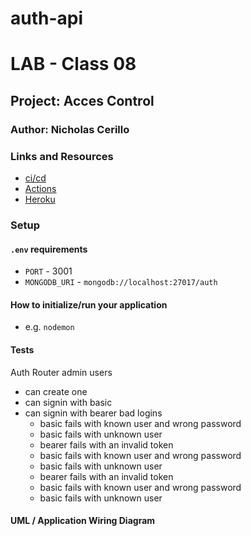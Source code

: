 # auth-api

# LAB - Class 08

## Project: Acces Control

### Author: Nicholas Cerillo

### Links and Resources

- [ci/cd](https://github.com/nacerillo/auth-api/tree/main/auth-server/src)
- [Actions](https://github.com/nacerillo/auth-api/pulls)
- [Heroku](https://auth-and-api-prod.herokuapp.com/) 

### Setup

#### `.env` requirements

- `PORT` - 3001
- `MONGODB_URI` - `mongodb://localhost:27017/auth`

#### How to initialize/run your application

- e.g. `nodemon`

#### Tests

Auth Router
admin users

- can create one
- can signin with basic
- can signin with bearer
  bad logins
  - basic fails with known user and wrong password
  - basic fails with unknown user
  - bearer fails with an invalid token
  - basic fails with known user and wrong password
  - basic fails with unknown user
  - bearer fails with an invalid token
  - basic fails with known user and wrong password
  - basic fails with unknown user

#### UML / Application Wiring Diagram
